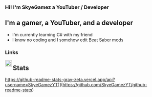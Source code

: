 ### Hi! I'm SkyeGamez a YouTuber / Developer

## I'm a gamer, a YouTuber, and a developer
- I'm currently learning C# with my friend
- I know no coding and I somehow edit Beat Saber mods

### Links
[<img align="left" alt="SkyeGamez | YouTube" width="22px" src="https://cdn.jsdelivr.net/npm/simple-icons@v3/icons/youtube.svg" />][youtube]

## Stats
https://github-readme-stats-gray-zeta.vercel.app/api?username=SkyeGamezYT)](https://github.com/SkyeGamezYT/github-readme-stats)
























[youtube]: https://www.youtube.com/channel/UCeM9VihuA3fj6ShTfkG3-NQ

